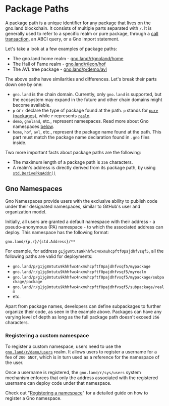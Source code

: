 # Package Paths

A package path is a unique identifier for any package that lives on the gno.land
blockchain. It consists of multiple parts separated with `/`. 
It is generally used to refer to a specific realm or pure package, through a
[call transaction](../dev-guides/gnokey/making-transactions.md#call),
an ABCI query, or a Gno import statement.

Let's take a look at a few examples of package paths:

- The gno.land home realm - [gno.land/r/gnoland/home](https://gno.land/r/gnoland/home)
- The Hall of Fame realm - [gno.land/r/leon/hof](https://gno.land/r/leon/hof)
- The AVL tree package - [gno.land/p/demo/avl](https://gno.land/p/demo/avl)

The above paths have similarities and differences. Let's break their parts down 
one by one:

- `gno.land` is the chain domain. Currently, only `gno.land` is supported, but
the ecosystem may expand in the future and other chain domains might become available.
- `p` or `r` declare the type of package found at the path. `p` stands for
[`pure` (packages)](packages.md), while `r` represents [`realm`](realms.md).
- `demo`, `gnoland`, etc., represent namespaces. Read more about Gno namespaces
[below](#gno-namespaces).
- `home`, `hof`, `avl`, etc., represent the package name found at the path. This 
part must match the package name declaration found in `.gno` files inside.

Two more important facts about package paths are the following:
- The maximum length of a package path is `256` characters.
- A realm's address is directly derived from its package path, by using 
[`std.DerivePkgAddr()`](../reference/std.md#derivepkgaddr)

## Gno Namespaces

Gno Namespaces provide users with the exclusive ability to publish code under
their designated namespaces, similar to GitHub's user and organization model.

Initially, all users are granted a default namespace with their address - a 
pseudo-anonymous (PA) namespace - to which the associated address can deploy.
This namespace has the following format:
```
gno.land/{p,r}/{std.Address}/**
```

For example, for address `g1jg8mtutu9khhfwc4nxmuhcpftf0pajdhfvsqf5`, all the
following paths are valid for deployments:

- `gno.land/p/g1jg8mtutu9khhfwc4nxmuhcpftf0pajdhfvsqf5/mypackage` 
- `gno.land/r/g1jg8mtutu9khhfwc4nxmuhcpftf0pajdhfvsqf5/myrealm`
- `gno.land/p/g1jg8mtutu9khhfwc4nxmuhcpftf0pajdhfvsqf5/mypackage/subpackage/package` 
- `gno.land/r/g1jg8mtutu9khhfwc4nxmuhcpftf0pajdhfvsqf5/subpackage/realm`
- etc.

Apart from package names, developers can define subpackages to further organize 
their code, as seen in the example above. Packages can have any varying level of 
depth as long as the full package path doesn't exceed `256` characters. 

### Registering a custom namespace

To register a custom namespace, users need to use the 
[`gno.land/r/demo/users`](https://gno.land/r/demo/users) realm.
It allows users to register a username for a fee of `200 GNOT`, which is
in turn used as a reference for the namespace of the user.

Once a username is registered, the `gno.land/r/sys/users` system mechanism enforces
that only the address associated with the registered username can deploy code 
under that namespace.

Check out "[Registering a namespace](../getting-started/interacting-with-gnoland.md)"
for a detailed guide on how to register a Gno namespace.

